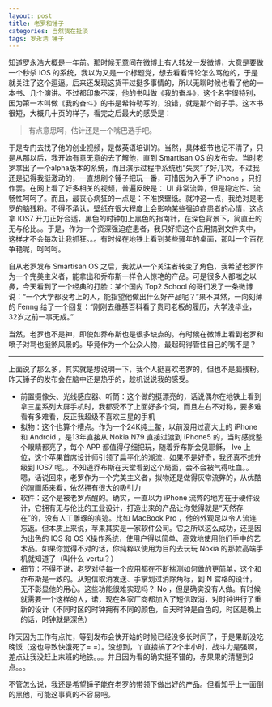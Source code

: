 ```yaml
---
layout: post
title: 老罗和锤子
categories: 当然我在扯淡
tags: 罗永浩 锤子
---
```


知道罗永浩大概是一年前。那时候无意间在微博上有人转发一发微博，大意是要做一个秒杀 IOS 的系统，我以为又是一个标题党，想去看看评论怎么骂他的，于是就关注了这个逗逼。后来还发现这货干过挺多事情的，所以无聊时候也看了他的一本书、几个演讲。不过都印象不深，他的书叫做《我的奋斗》，这个名字很特别，因为第一本叫做《我的奋斗》的书是希特勒写的，没错，就是那个刽子手。这本书很短，大概几十页的样子，看完之后最大的感受是：

> 有点意思呵，估计还是一个嘴巴选手吧。

于是专门去找了他的创业视频，是做英语培训的。当然，具体细节也记不清了，只是从那以后，我开始有意无意的去了解他，直到 Smartisan OS 的发布会。当时老罗拿出了一个alpha版本的系统，而且演示过程中系统也“失灵”了好几次。不过我还是记得我挺激动的，一直想刷个锤子把玩一番，可惜因为入手了 iPhone ，只好作罢。在网上看了好多相关的视频，普遍反映是： UI 非常流弊，但是稳定性、流畅性呵呵了。而且，最丧心病狂的一点是：不准换壁纸。就冲这一点，我绝对是老罗的脑残粉。不得不承认，壁纸在很大程度上会影响某些强迫症患者的心情，这点拿 IOS7 开刀正好合适，黑色的时钟加上黑色的指南针，在深色背景下，简直丑的无与伦比。。于是，作为一个资深强迫症患者，我只好把这个应用搞到文件夹中，这样才不会每次让我抓狂。。。有时候在地铁上看到某些骚年的桌面，那叫一个百花争艳呢，呵呵呵。

自从老罗发布 Smartisan OS 之后，我就从一个关注者转变了角色，我希望老罗作为一个完美主义者，能拿出和乔布斯一样令人惊艳的产品。可是很多人都嗤之以鼻，今天看到了一个经典的打脸：某个国内 Top2 School 的哥们发了一条微博说：“一个大学都没考上的人，能指望他做出什么好产品呢？”果不其然，一向刻薄的 Fenng 给了一个回复：“刚刚去维基百科看了贵司老板的履历，大学没毕业，32岁之前一事无成。”

当然，老罗也不是神，即使如乔布斯也是很多缺点的。有时候在微博上看到老罗和喷子对骂也挺煞风景的。毕竟作为一个公众人物，最起码得管住自己的嘴不是？

---

上面说了那么多，其实就是想说明一下，我个人挺喜欢老罗的，但也不是脑残粉。昨天锤子的发布会在脑中还是热乎的，趁机说说我的感受。

* 前置摄像头、光线感应器、听筒：这个做的挺漂亮的，话说偶尔在地铁上看到拿三星系列大屏手机时，我都受不了上面好多个洞，而且左右不对称，要多难看有多难看，反正我超级不喜欢三星的手机
* 拟物：这个也算个槽点。作为一个24K纯土鳖，以前没用过高大上的 iPhone 和 Android ，是13年直接从 Nokia N79 直接过渡到 iPhone5 的，当时感觉整个眼睛都亮了，每个 APP 都值得仔细把玩，随着乔布斯会见耶稣， Ive 上位，这个苹果首席设计师引领了扁平化的潮流，如果不是好奇，我还真不想升级到 IOS7 呢。。不知道乔布斯在天堂看到这个局面，会不会被气得吐血。。嗯，话说回来，老罗作为一个完美主义者，拟物还是做得灰常流弊的，从优酷的渣画质来看，依然拥有很大的吸引力
* 软件：这个是被老罗点醒的。确实，一直以为 iPhone 流弊的地方在于硬件设计，它拥有无与伦比的工业设计，打造出来的产品让你觉得就是“天然存在”的，没有人工雕琢的痕迹。比如 MacBook Pro ，他的外观足以令人流连忘返。但本质上来说，苹果其实是一家软件公司。它之所以这么成功，还是因为出色的 IOS 和 OS X操作系统，使用户得以简单、高效地使用他们手中的艺术品。如果你觉得不对的话，你纯粹以使用为目的去玩玩 Nokia 的那款高端手机就知道了（叫什么 vertu？）
* 细节：不得不说，老罗对待每一个应用都在不断揣测如何做的更简单，这个和乔布斯是一致的。从短信取消发送、手掌划过消除角标，到 N 宫格的设计，无不彰显他的用心。这些功能很难实现吗？ No ，但是确实没有人做。有时候就需要一个这样的人，诺，现在各家厂商都加入了短信取消，对时钟进行了重新的设计（不同时区的时钟拥有不同的颜色，白天时钟是白色的，时区是晚上的话，时钟就是深色）

昨天因为工作有点忙，等到发布会快开始的时候已经没多长时间了，于是果断没吃晚饭（这也导致快饿死了= =）。没想到，丫直接搞了2个半小时，战斗力是强啊，差点让我没赶上末班的地铁。。。并且因为看的确实挺不错的，赤果果的清醒到2点。。。

不管怎么说，我还是希望锤子能在老罗的带领下做出好的产品。但看知乎上一面倒的黑他，可能这事真的不容易吧。